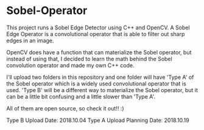 # Sobel-Operator

This project runs a Sobel Edge Detector using C++ and OpenCV.
A Sobel Edge Operator is a convolutional operator that is able to filter out sharp edges in an image.

OpenCV does have a function that can materialize the Sobel operator, but instead of using that,
I decided to learn the math behind the Sobel convolution operator and made my own C++ code.

I'll upload two folders in this repository and one folder will have 'Type A' of the Sobel operator which is a widely
used convolutional operator that is used. 'Type B' will be a different way to materialize the Sobel operator, but it can be a little bit confusing and a little slower than 'Type A'. 

All of them are open source, so check it out!! :)

Type B Upload Date: 2018.10.04
Type A Upload Planning Date: 2018.10.19
